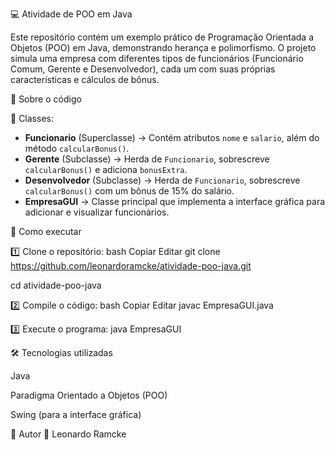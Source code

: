 💻 Atividade de POO em Java

Este repositório contém um exemplo prático de Programação Orientada a Objetos (POO) em Java, demonstrando herança e polimorfismo. O projeto simula uma empresa com diferentes tipos de funcionários (Funcionário Comum, Gerente e Desenvolvedor), cada um com suas próprias características e cálculos de bônus.

📝 Sobre o código

📌 Classes:
- **Funcionario** (Superclasse) → Contém atributos `nome` e `salario`, além do método `calcularBonus()`.
- **Gerente** (Subclasse) → Herda de `Funcionario`, sobrescreve `calcularBonus()` e adiciona `bonusExtra`.
- **Desenvolvedor** (Subclasse) → Herda de `Funcionario`, sobrescreve `calcularBonus()` com um bônus de 15% do salário.
- **EmpresaGUI** → Classe principal que implementa a interface gráfica para adicionar e visualizar funcionários.

🚀 Como executar

1️⃣ Clone o repositório: bash Copiar Editar git clone https://github.com/leonardoramcke/atividade-poo-java.git

cd atividade-poo-java

2️⃣ Compile o código: bash Copiar Editar javac EmpresaGUI.java

3️⃣ Execute o programa: java EmpresaGUI

🛠️ Tecnologias utilizadas

Java

Paradigma Orientado a Objetos (POO)

Swing (para a interface gráfica)

📌 Autor
👤 Leonardo Ramcke
